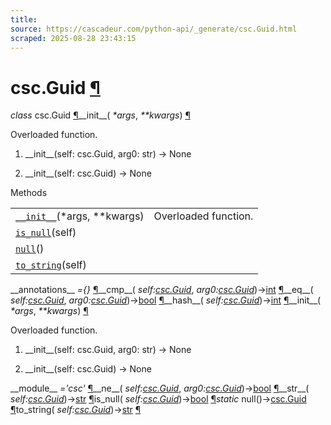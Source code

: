 ```yaml
---
title: 
source: https://cascadeur.com/python-api/_generate/csc.Guid.html
scraped: 2025-08-28 23:43:15
---
```

# csc.Guid [¶](https://cascadeur.com/python-api/_generate/csc.Guid.html\#csc-guid "Permalink to this heading")

_class_ csc.Guid [¶](https://cascadeur.com/python-api/_generate/csc.Guid.html#csc.Guid "Permalink to this definition")\_\_init\_\_( _\*args_, _\*\*kwargs_) [¶](https://cascadeur.com/python-api/_generate/csc.Guid.html#csc.Guid.__init__ "Permalink to this definition")

Overloaded function.

1. \_\_init\_\_(self: csc.Guid, arg0: str) -> None

2. \_\_init\_\_(self: csc.Guid) -> None


Methods

|     |     |
| --- | --- |
| [`__init__`](https://cascadeur.com/python-api/csc.html#csc.Guid.__init__ "csc.Guid.__init__")(\*args, \*\*kwargs) | Overloaded function. |
| [`is_null`](https://cascadeur.com/python-api/csc.html#csc.Guid.is_null "csc.Guid.is_null")(self) |  |
| [`null`](https://cascadeur.com/python-api/csc.html#csc.Guid.null "csc.Guid.null")() |  |
| [`to_string`](https://cascadeur.com/python-api/csc.html#csc.Guid.to_string "csc.Guid.to_string")(self) |  |

\_\_annotations\_\_ _={}_ [¶](https://cascadeur.com/python-api/_generate/csc.Guid.html#csc.Guid.__annotations__ "Permalink to this definition")\_\_cmp\_\_( _self:[csc.Guid](https://cascadeur.com/python-api/csc.html#csc.Guid "csc.Guid")_, _arg0:[csc.Guid](https://cascadeur.com/python-api/csc.html#csc.Guid "csc.Guid")_)→[int](https://docs.python.org/3/library/functions.html#int "(in Python v3.13)") [¶](https://cascadeur.com/python-api/_generate/csc.Guid.html#csc.Guid.__cmp__ "Permalink to this definition")\_\_eq\_\_( _self:[csc.Guid](https://cascadeur.com/python-api/csc.html#csc.Guid "csc.Guid")_, _arg0:[csc.Guid](https://cascadeur.com/python-api/csc.html#csc.Guid "csc.Guid")_)→[bool](https://docs.python.org/3/library/functions.html#bool "(in Python v3.13)") [¶](https://cascadeur.com/python-api/_generate/csc.Guid.html#csc.Guid.__eq__ "Permalink to this definition")\_\_hash\_\_( _self:[csc.Guid](https://cascadeur.com/python-api/csc.html#csc.Guid "csc.Guid")_)→[int](https://docs.python.org/3/library/functions.html#int "(in Python v3.13)") [¶](https://cascadeur.com/python-api/_generate/csc.Guid.html#csc.Guid.__hash__ "Permalink to this definition")\_\_init\_\_( _\*args_, _\*\*kwargs_) [¶](https://cascadeur.com/python-api/_generate/csc.Guid.html#id0 "Permalink to this definition")

Overloaded function.

1. \_\_init\_\_(self: csc.Guid, arg0: str) -> None

2. \_\_init\_\_(self: csc.Guid) -> None


\_\_module\_\_ _='csc'_ [¶](https://cascadeur.com/python-api/_generate/csc.Guid.html#csc.Guid.__module__ "Permalink to this definition")\_\_ne\_\_( _self:[csc.Guid](https://cascadeur.com/python-api/csc.html#csc.Guid "csc.Guid")_, _arg0:[csc.Guid](https://cascadeur.com/python-api/csc.html#csc.Guid "csc.Guid")_)→[bool](https://docs.python.org/3/library/functions.html#bool "(in Python v3.13)") [¶](https://cascadeur.com/python-api/_generate/csc.Guid.html#csc.Guid.__ne__ "Permalink to this definition")\_\_str\_\_( _self:[csc.Guid](https://cascadeur.com/python-api/csc.html#csc.Guid "csc.Guid")_)→[str](https://docs.python.org/3/library/stdtypes.html#str "(in Python v3.13)") [¶](https://cascadeur.com/python-api/_generate/csc.Guid.html#csc.Guid.__str__ "Permalink to this definition")is\_null( _self:[csc.Guid](https://cascadeur.com/python-api/csc.html#csc.Guid "csc.Guid")_)→[bool](https://docs.python.org/3/library/functions.html#bool "(in Python v3.13)") [¶](https://cascadeur.com/python-api/_generate/csc.Guid.html#csc.Guid.is_null "Permalink to this definition")_static_ null()→[csc.Guid](https://cascadeur.com/python-api/csc.html#csc.Guid "csc.Guid") [¶](https://cascadeur.com/python-api/_generate/csc.Guid.html#csc.Guid.null "Permalink to this definition")to\_string( _self:[csc.Guid](https://cascadeur.com/python-api/csc.html#csc.Guid "csc.Guid")_)→[str](https://docs.python.org/3/library/stdtypes.html#str "(in Python v3.13)") [¶](https://cascadeur.com/python-api/_generate/csc.Guid.html#csc.Guid.to_string "Permalink to this definition")